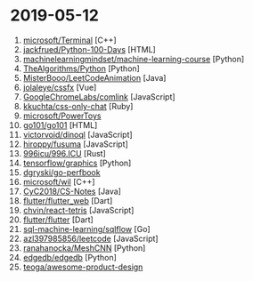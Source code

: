 # 2019-05-12

1. [microsoft/Terminal](https://github.com/microsoft/Terminal "The new Windows Terminal, and the original Windows console host -- all in the same place!") [C++]
2. [jackfrued/Python-100-Days](https://github.com/jackfrued/Python-100-Days "Python - 100天从新手到大师") [HTML]
3. [machinelearningmindset/machine-learning-course](https://github.com/machinelearningmindset/machine-learning-course "💬 Machine Learning Course with Python") [Python]
4. [TheAlgorithms/Python](https://github.com/TheAlgorithms/Python "All Algorithms implemented in Python") [Python]
5. [MisterBooo/LeetCodeAnimation](https://github.com/MisterBooo/LeetCodeAnimation "Demonstrate all the questions on LeetCode in the form of animation.（用动画的形式呈现解LeetCode题目的思路）") [Java]
6. [jolaleye/cssfx](https://github.com/jolaleye/cssfx "✨ Beautifully simple click-to-copy CSS effects") [Vue]
7. [GoogleChromeLabs/comlink](https://github.com/GoogleChromeLabs/comlink "Comlink makes WebWorkers enjoyable.") [JavaScript]
8. [kkuchta/css-only-chat](https://github.com/kkuchta/css-only-chat "A truly monstrous async web chat using no JS whatsoever on the frontend") [Ruby]
9. [microsoft/PowerToys](https://github.com/microsoft/PowerToys "Windows system utilities to maximize productivity") 
10. [go101/go101](https://github.com/go101/go101 "An online book focusing on Go syntax/semantics.") [HTML]
11. [victorvoid/dinoql](https://github.com/victorvoid/dinoql "A customizable GraphQL style query language for interacting with JavaScript objects.") [JavaScript]
12. [hiroppy/fusuma](https://github.com/hiroppy/fusuma "✍️Fusuma makes slides with Markdown easily.") [JavaScript]
13. [996icu/996.ICU](https://github.com/996icu/996.ICU "Repo for counting stars and contributing. Press F to pay respect to glorious developers.") [Rust]
14. [tensorflow/graphics](https://github.com/tensorflow/graphics "TensorFlow Graphics: Differentiable Graphics Layers for TensorFlow") [Python]
15. [dgryski/go-perfbook](https://github.com/dgryski/go-perfbook "Thoughts on Go performance optimization") 
16. [microsoft/wil](https://github.com/microsoft/wil "Windows Implementation Library") [C++]
17. [CyC2018/CS-Notes](https://github.com/CyC2018/CS-Notes "📚 技术面试必备基础知识、Leetcode 题解、后端面试、Java 面试、春招、秋招、操作系统、计算机网络、系统设计") [Java]
18. [flutter/flutter_web](https://github.com/flutter/flutter_web "Bring your Flutter code to web browsers") [Dart]
19. [chvin/react-tetris](https://github.com/chvin/react-tetris "Use React, Redux, Immutable to code Tetris. 🎮") [JavaScript]
20. [flutter/flutter](https://github.com/flutter/flutter "Flutter makes it easy and fast to build beautiful mobile apps.") [Dart]
21. [sql-machine-learning/sqlflow](https://github.com/sql-machine-learning/sqlflow "Brings SQL and AI together.") [Go]
22. [azl397985856/leetcode](https://github.com/azl397985856/leetcode "LeetCode Solutions: A Record of My Problem Solving Journey.( leetcode题解，记录自己的leetcode解题之路。)") [JavaScript]
23. [ranahanocka/MeshCNN](https://github.com/ranahanocka/MeshCNN "Convolutional Neural Network for 3D meshes in PyTorch") [Python]
24. [edgedb/edgedb](https://github.com/edgedb/edgedb "The next generation relational database.") [Python]
25. [teoga/awesome-product-design](https://github.com/teoga/awesome-product-design "A collection of bookmarks, resources, articles for product designers.") 
